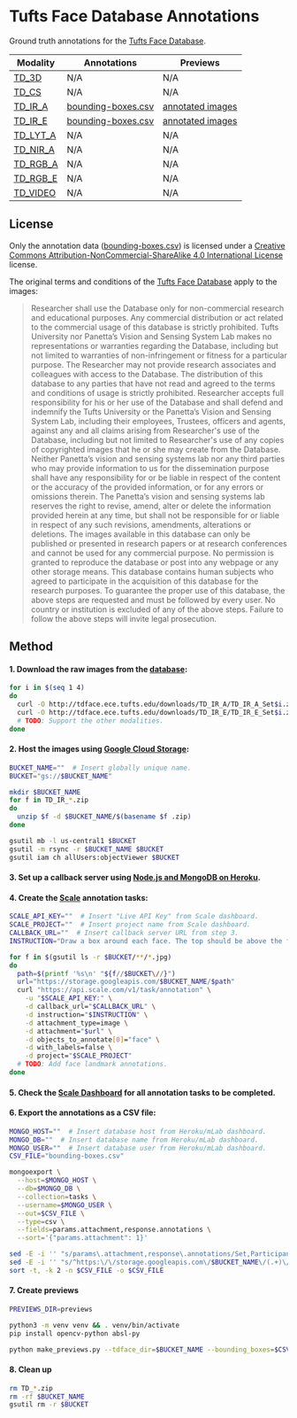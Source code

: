 # Tufts Face Database Annotations

Ground truth annotations for the [Tufts Face Database](https://github.com/kpvisionlab/Tufts-Face-Database).

| Modality | Annotations | Previews |
| --- | --- | --- |
| [TD_3D](http://tdface.ece.tufts.edu/downloads/TD_3D/) | N/A | N/A |
| [TD_CS](http://tdface.ece.tufts.edu/downloads/TD_CS/) | N/A | N/A |
| [TD_IR_A](http://tdface.ece.tufts.edu/downloads/TD_IR_A/) | [bounding-boxes.csv](bounding-boxes.csv) | [annotated images](previews) |
| [TD_IR_E](http://tdface.ece.tufts.edu/downloads/TD_IR_E/) | [bounding-boxes.csv](bounding-boxes.csv) | [annotated images](previews) |
| [TD_LYT_A](http://tdface.ece.tufts.edu/downloads/TD_LYT_A/) | N/A | N/A |
| [TD_NIR_A](http://tdface.ece.tufts.edu/downloads/TD_NIR_A/) | N/A | N/A |
| [TD_RGB_A](http://tdface.ece.tufts.edu/downloads/TD_RGB_A/) | N/A | N/A |
| [TD_RGB_E](http://tdface.ece.tufts.edu/downloads/TD_RGB_E/) | N/A | N/A |
| [TD_VIDEO](http://tdface.ece.tufts.edu/downloads/TD_VIDEO.zip) | N/A | N/A |

## License

Only the annotation data ([bounding-boxes.csv](bounding-boxes.csv)) is licensed under a [Creative Commons Attribution-NonCommercial-ShareAlike 4.0 International License](http://creativecommons.org/licenses/by-nc-sa/4.0/) license.

The original terms and conditions of the [Tufts Face Database](http://tdface.ece.tufts.edu/) apply to the images:

> Researcher shall use the Database only for non-commercial research and educational purposes. Any commercial distribution or act related to the commercial usage of this database is strictly prohibited. Tufts University nor Panetta’s Vision and Sensing System Lab makes no representations or warranties regarding the Database, including but not limited to warranties of non-infringement or fitness for a particular purpose. The Researcher may not provide research associates and colleagues with access to the Database. The distribution of this database to any parties that have not read and agreed to the terms and conditions of usage is strictly prohibited. Researcher accepts full responsibility for his or her use of the Database and shall defend and indemnify the Tufts University or the Panetta’s Vision and Sensing System Lab, including their employees, Trustees, officers and agents, against any and all claims arising from Researcher's use of the Database, including but not limited to Researcher's use of any copies of copyrighted images that he or she may create from the Database. Neither Panetta’s vision and sensing systems lab nor any third parties who may provide information to us for the dissemination purpose shall have any responsibility for or be liable in respect of the content or the accuracy of the provided information, or for any errors or omissions therein. The Panetta’s vision and sensing systems lab reserves the right to revise, amend, alter or delete the information provided herein at any time, but shall not be responsible for or liable in respect of any such revisions, amendments, alterations or deletions. The images available in this database can only be published or presented in research papers or at research conferences and cannot be used for any commercial purpose. No permission is granted to reproduce the database or post into any webpage or any other storage means. This database contains human subjects who agreed to participate in the acquisition of this database for the research purposes. To guarantee the proper use of this database, the above steps are requested and must be followed by every user. No country or institution is excluded of any of the above steps. Failure to follow the above steps will invite legal prosecution.

## Method

#### 1. Download the raw images from the [database](http://tdface.ece.tufts.edu/downloads/):
```bash
for i in $(seq 1 4)
do
  curl -O http://tdface.ece.tufts.edu/downloads/TD_IR_A/TD_IR_A_Set$i.zip
  curl -O http://tdface.ece.tufts.edu/downloads/TD_IR_E/TD_IR_E_Set$i.zip
  # TODO: Support the other modalities.
done
```

#### 2. Host the images using [Google Cloud Storage](https://cloud.google.com/storage):
```bash
BUCKET_NAME=""  # Insert globally unique name.
BUCKET="gs://$BUCKET_NAME"

mkdir $BUCKET_NAME
for f in TD_IR_*.zip
do
  unzip $f -d $BUCKET_NAME/$(basename $f .zip)
done

gsutil mb -l us-central1 $BUCKET
gsutil -m rsync -r $BUCKET_NAME $BUCKET
gsutil iam ch allUsers:objectViewer $BUCKET
```

#### 3. Set up a callback server using [Node.js and MongoDB on Heroku](https://github.com/scaleapi/sample-callback-server-node).

#### 4. Create the [Scale](https://scale.com) annotation tasks:
```bash
SCALE_API_KEY=""  # Insert "Live API Key" from Scale dashboard.
SCALE_PROJECT=""  # Insert project name from Scale dashboard.
CALLBACK_URL=""  # Insert callback server URL from step 3.
INSTRUCTION="Draw a box around each face. The top should be above the forehead. The bottom should be below the chin. The left and right should span the width of the face, ignoring ears."

for f in $(gsutil ls -r $BUCKET/**/*.jpg)
do
  path=$(printf '%s\n' "${f//$BUCKET\//}")
  url="https://storage.googleapis.com/$BUCKET_NAME/$path"
  curl "https://api.scale.com/v1/task/annotation" \
    -u "$SCALE_API_KEY:" \
    -d callback_url="$CALLBACK_URL" \
    -d instruction="$INSTRUCTION" \
    -d attachment_type=image \
    -d attachment="$url" \
    -d objects_to_annotate[0]="face" \
    -d with_labels=false \
    -d project="$SCALE_PROJECT"
  # TODO: Add face landmark annotations.
done
```

#### 5. Check the [Scale Dashboard](https://dashboard.scale.com) for all annotation tasks to be completed.

#### 6. Export the annotations as a CSV file:
```bash
MONGO_HOST=""  # Insert database host from Heroku/mLab dashboard.
MONGO_DB=""  # Insert database name from Heroku/mLab dashboard.
MONGO_USER=""  # Insert database user from Heroku/mLab dashboard.
CSV_FILE="bounding-boxes.csv"

mongoexport \
  --host=$MONGO_HOST \
  --db=$MONGO_DB \
  --collection=tasks \
  --username=$MONGO_USER \
  --out=$CSV_FILE \
  --type=csv \
  --fields=params.attachment,response.annotations \
  --sort='{"params.attachment": 1}'

sed -E -i '' "s/params\.attachment,response\.annotations/Set,Participant,File,Left,Top,Width,Height/" $CSV_FILE
sed -E -i '' "s/^https:\/\/storage.googleapis.com\/$BUCKET_NAME\/(.+)\/(.+)\/(.+),\"\[{.+\"\"top\"\":(.+),\"\"left\"\":(.+),\"\"label\"\":\"\"face\"\",\"\"height\"\":(.+),\"\"width\"\":(.+)}\]\"$/\1,\2,\3,\5,\4,\7,\6/" $CSV_FILE
sort -t, -k 2 -n $CSV_FILE -o $CSV_FILE
```

#### 7. Create previews
```bash
PREVIEWS_DIR=previews

python3 -m venv venv && . venv/bin/activate
pip install opencv-python absl-py

python make_previews.py --tdface_dir=$BUCKET_NAME --bounding_boxes=$CSV_FILE --previews_dir=$PREVIEWS_DIR
```

#### 8. Clean up
```bash
rm TD_*.zip
rm -rf $BUCKET_NAME
gsutil rm -r $BUCKET
```